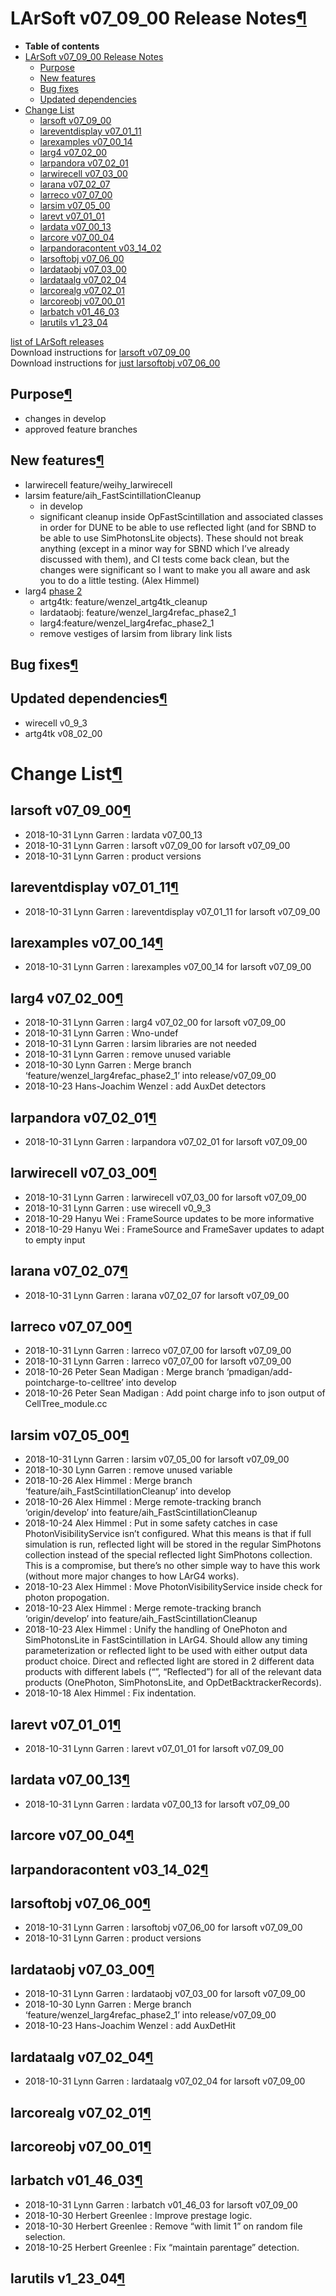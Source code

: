 LArSoft v07\_09\_00 Release Notes[¶](#LArSoft-v07_09_00-Release-Notes)
======================================================================

-   **Table of contents**
-   [LArSoft v07\_09\_00 Release Notes](#LArSoft-v07_09_00-Release-Notes)
    -   [Purpose](#Purpose)
    -   [New features](#New-features)
    -   [Bug fixes](#Bug-fixes)
    -   [Updated dependencies](#Updated-dependencies)
-   [Change List](#Change-List)
    -   [larsoft v07\_09\_00](#larsoft-v07_09_00)
    -   [lareventdisplay v07\_01\_11](#lareventdisplay-v07_01_11)
    -   [larexamples v07\_00\_14](#larexamples-v07_00_14)
    -   [larg4 v07\_02\_00](#larg4-v07_02_00)
    -   [larpandora v07\_02\_01](#larpandora-v07_02_01)
    -   [larwirecell v07\_03\_00](#larwirecell-v07_03_00)
    -   [larana v07\_02\_07](#larana-v07_02_07)
    -   [larreco v07\_07\_00](#larreco-v07_07_00)
    -   [larsim v07\_05\_00](#larsim-v07_05_00)
    -   [larevt v07\_01\_01](#larevt-v07_01_01)
    -   [lardata v07\_00\_13](#lardata-v07_00_13)
    -   [larcore v07\_00\_04](#larcore-v07_00_04)
    -   [larpandoracontent v03\_14\_02](#larpandoracontent-v03_14_02)
    -   [larsoftobj v07\_06\_00](#larsoftobj-v07_06_00)
    -   [lardataobj v07\_03\_00](#lardataobj-v07_03_00)
    -   [lardataalg v07\_02\_04](#lardataalg-v07_02_04)
    -   [larcorealg v07\_02\_01](#larcorealg-v07_02_01)
    -   [larcoreobj v07\_00\_01](#larcoreobj-v07_00_01)
    -   [larbatch v01\_46\_03](#larbatch-v01_46_03)
    -   [larutils v1\_23\_04](#larutils-v1_23_04)

[list of LArSoft releases](LArSoft_release_list)\
Download instructions for [larsoft v07\_09\_00](http://scisoft.fnal.gov/scisoft/bundles/larsoft/v07_09_00/larsoft-v07_09_00.html)\
Download instructions for [just larsoftobj v07\_06\_00](http://scisoft.fnal.gov/scisoft/bundles/larsoftobj/v07_06_00/larsoftobj-v07_06_00.html)


Purpose[¶](#Purpose)
--------------------

-   changes in develop
-   approved feature branches


New features[¶](#New-features)
------------------------------

-   larwirecell feature/weihy\_larwirecell
-   larsim feature/aih\_FastScintillationCleanup
    -   in develop
    -   significant cleanup inside OpFastScintillation and associated classes in order for DUNE to be able to use reflected light (and for SBND to be able to use SimPhotonsLite objects). These should not break anything (except in a minor way for SBND which I’ve already discussed with them), and CI tests come back clean, but the changes were significant so I want to make you all aware and ask you to do a little testing. (Alex Himmel)
-   larg4 [phase 2](https://indico.fnal.gov/event/18801/contribution/2/material/slides/0.pdf)
    -   artg4tk: feature/wenzel\_artg4tk\_cleanup
    -   lardataobj: feature/wenzel\_larg4refac\_phase2\_1
    -   larg4:feature/wenzel\_larg4refac\_phase2\_1
    -   remove vestiges of larsim from library link lists


Bug fixes[¶](#Bug-fixes)
------------------------


Updated dependencies[¶](#Updated-dependencies)
----------------------------------------------

-   wirecell v0\_9\_3
-   artg4tk v08\_02\_00


Change List[¶](#Change-List)
============================


larsoft v07\_09\_00[¶](#larsoft-v07_09_00)
------------------------------------------

-   2018-10-31 Lynn Garren : lardata v07\_00\_13
-   2018-10-31 Lynn Garren : larsoft v07\_09\_00 for larsoft v07\_09\_00
-   2018-10-31 Lynn Garren : product versions


lareventdisplay v07\_01\_11[¶](#lareventdisplay-v07_01_11)
----------------------------------------------------------

-   2018-10-31 Lynn Garren : lareventdisplay v07\_01\_11 for larsoft v07\_09\_00


larexamples v07\_00\_14[¶](#larexamples-v07_00_14)
--------------------------------------------------

-   2018-10-31 Lynn Garren : larexamples v07\_00\_14 for larsoft v07\_09\_00


larg4 v07\_02\_00[¶](#larg4-v07_02_00)
--------------------------------------

-   2018-10-31 Lynn Garren : larg4 v07\_02\_00 for larsoft v07\_09\_00
-   2018-10-31 Lynn Garren : Wno-undef
-   2018-10-31 Lynn Garren : larsim libraries are not needed
-   2018-10-31 Lynn Garren : remove unused variable
-   2018-10-30 Lynn Garren : Merge branch ‘feature/wenzel\_larg4refac\_phase2\_1’ into release/v07\_09\_00
-   2018-10-23 Hans-Joachim Wenzel : add AuxDet detectors


larpandora v07\_02\_01[¶](#larpandora-v07_02_01)
------------------------------------------------

-   2018-10-31 Lynn Garren : larpandora v07\_02\_01 for larsoft v07\_09\_00


larwirecell v07\_03\_00[¶](#larwirecell-v07_03_00)
--------------------------------------------------

-   2018-10-31 Lynn Garren : larwirecell v07\_03\_00 for larsoft v07\_09\_00
-   2018-10-31 Lynn Garren : use wirecell v0\_9\_3
-   2018-10-29 Hanyu Wei : FrameSource updates to be more informative
-   2018-10-29 Hanyu Wei : FrameSource and FrameSaver updates to adapt to empty input


larana v07\_02\_07[¶](#larana-v07_02_07)
----------------------------------------

-   2018-10-31 Lynn Garren : larana v07\_02\_07 for larsoft v07\_09\_00


larreco v07\_07\_00[¶](#larreco-v07_07_00)
------------------------------------------

-   2018-10-31 Lynn Garren : larreco v07\_07\_00 for larsoft v07\_09\_00
-   2018-10-31 Lynn Garren : larreco v07\_07\_00 for larsoft v07\_09\_00
-   2018-10-26 Peter Sean Madigan : Merge branch ‘pmadigan/add-pointcharge-to-celltree’ into develop
-   2018-10-26 Peter Sean Madigan : Add point charge info to json output of CellTree\_module.cc


larsim v07\_05\_00[¶](#larsim-v07_05_00)
----------------------------------------

-   2018-10-31 Lynn Garren : larsim v07\_05\_00 for larsoft v07\_09\_00
-   2018-10-30 Lynn Garren : remove unused variable
-   2018-10-26 Alex Himmel : Merge branch ‘feature/aih\_FastScintillationCleanup’ into develop
-   2018-10-26 Alex Himmel : Merge remote-tracking branch ‘origin/develop’ into feature/aih\_FastScintillationCleanup
-   2018-10-24 Alex Himmel : Put in some safety catches in case PhotonVisibilityService isn’t configured. What this means is that if full simulation is run, reflected light will be stored in the regular SimPhotons collection instead of the special reflected light SimPhotons collection. This is a compromise, but there’s no other simple way to have this work (without more major changes to how LArG4 works).
-   2018-10-23 Alex Himmel : Move PhotonVisibilityService inside check for photon propogation.
-   2018-10-23 Alex Himmel : Merge remote-tracking branch ‘origin/develop’ into feature/aih\_FastScintillationCleanup
-   2018-10-23 Alex Himmel : Unify the handling of OnePhoton and SimPhotonsLite in FastScintillation in LArG4. Should allow any timing parameterization or reflected light to be used with either output data product choice. Direct and reflected light are stored in 2 different data products with different labels (“”, “Reflected”) for all of the relevant data products (OnePhoton, SimPhotonsLite, and OpDetBacktrackerRecords).
-   2018-10-18 Alex Himmel : Fix indentation.


larevt v07\_01\_01[¶](#larevt-v07_01_01)
----------------------------------------

-   2018-10-31 Lynn Garren : larevt v07\_01\_01 for larsoft v07\_09\_00


lardata v07\_00\_13[¶](#lardata-v07_00_13)
------------------------------------------

-   2018-10-31 Lynn Garren : lardata v07\_00\_13 for larsoft v07\_09\_00


larcore v07\_00\_04[¶](#larcore-v07_00_04)
------------------------------------------


larpandoracontent v03\_14\_02[¶](#larpandoracontent-v03_14_02)
--------------------------------------------------------------


larsoftobj v07\_06\_00[¶](#larsoftobj-v07_06_00)
------------------------------------------------

-   2018-10-31 Lynn Garren : larsoftobj v07\_06\_00 for larsoft v07\_09\_00
-   2018-10-31 Lynn Garren : product versions


lardataobj v07\_03\_00[¶](#lardataobj-v07_03_00)
------------------------------------------------

-   2018-10-31 Lynn Garren : lardataobj v07\_03\_00 for larsoft v07\_09\_00
-   2018-10-30 Lynn Garren : Merge branch ‘feature/wenzel\_larg4refac\_phase2\_1’ into release/v07\_09\_00
-   2018-10-23 Hans-Joachim Wenzel : add AuxDetHit


lardataalg v07\_02\_04[¶](#lardataalg-v07_02_04)
------------------------------------------------

-   2018-10-31 Lynn Garren : lardataalg v07\_02\_04 for larsoft v07\_09\_00


larcorealg v07\_02\_01[¶](#larcorealg-v07_02_01)
------------------------------------------------


larcoreobj v07\_00\_01[¶](#larcoreobj-v07_00_01)
------------------------------------------------


larbatch v01\_46\_03[¶](#larbatch-v01_46_03)
--------------------------------------------

-   2018-10-31 Lynn Garren : larbatch v01\_46\_03 for larsoft v07\_09\_00
-   2018-10-30 Herbert Greenlee : Improve prestage logic.
-   2018-10-30 Herbert Greenlee : Remove “with limit 1” on random file selection.
-   2018-10-25 Herbert Greenlee : Fix “maintain parentage” detection.


larutils v1\_23\_04[¶](#larutils-v1_23_04)
------------------------------------------
